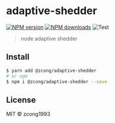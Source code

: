 # adaptive-shedder

[![NPM version](https://img.shields.io/npm/v/@zcong/adaptive-shedder.svg?style=flat)](https://npmjs.com/package/@zcong/adaptive-shedder) [![NPM downloads](https://img.shields.io/npm/dm/@zcong/adaptive-shedder.svg?style=flat)](https://npmjs.com/package/@zcong/adaptive-shedder) ![Test](https://github.com/zcong1993/adaptive-shedder/workflows/Test/badge.svg)

<!-- [![codecov](https://codecov.io/gh/zcong1993/adaptive-shedder/branch/master/graph/badge.svg)](https://codecov.io/gh/zcong1993/adaptive-shedder) -->

> node adaptive shedder

## Install

```bash
$ yarn add @zcong/adaptive-shedder
# or npm
$ npm i @zcong/adaptive-shedder --save
```

## License

MIT &copy; zcong1993
